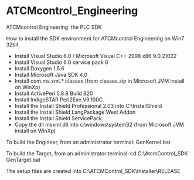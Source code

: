 # ATCMcontrol_Engineering
ATCMcontrol Engineering: the PLC SDK

How to install the SDK environment for ATCMcontrol Engineering on Win7 32bit

- Install Visual Studio 6.0 / Microsoft Visual C++ 2998 x86 9.0.21022
- Install Visual Studio 6.0 service pack 6
- Install Doxygen 1.5.6
- Install Microsoft Java SDK 4.0
- Install com.ms.xml.* classes (from classes.zip in Microsoft JVM install on WinXp)
- Install ActivePerl 5.8.8 Build 820
- Install IndigoSTAR Perl2Exe V9.100C
- Install the Install Shield Professional 2.03 into C:\InstallShield
- Install the Install Shield LangPackage West Addon
- Install the Install Shield ServicePack
- Copy the dll msxml.dll into c:\windows\system32 (from Microsoft JVM install on WinXp)

To build the Engineer, from an administrator terminal:
	GenKernel.bat 

To build the Target, from an administrator terminal:
	cd C:\AtcmControl_SDK
	GenTarget.bat <target name>

The setup files are created into C:\ATCMControl_SDK\Installer\RELEASE
